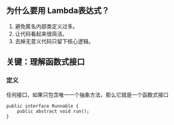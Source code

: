 ## 为什么要用 Lambda表达式？
1. 避免匿名内部类定义过多。
2. 让代码看起来很简洁。
3. 去掉无意义代码只留下核心逻辑。

## 关键：理解函数式接口
### 定义
任何接口，如果只包含唯一一个抽象方法，那么它就是一个函数式接口
```
public interface Runnable {
    public abstract void run();
}
```
